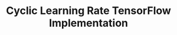 ---
title: 'Cyclic Learning Rate TensorFlow Implementation'
layout: post
external_url: 'https://github.com/mhmoodlan/cyclic-learning-rate'
external_site: github
---